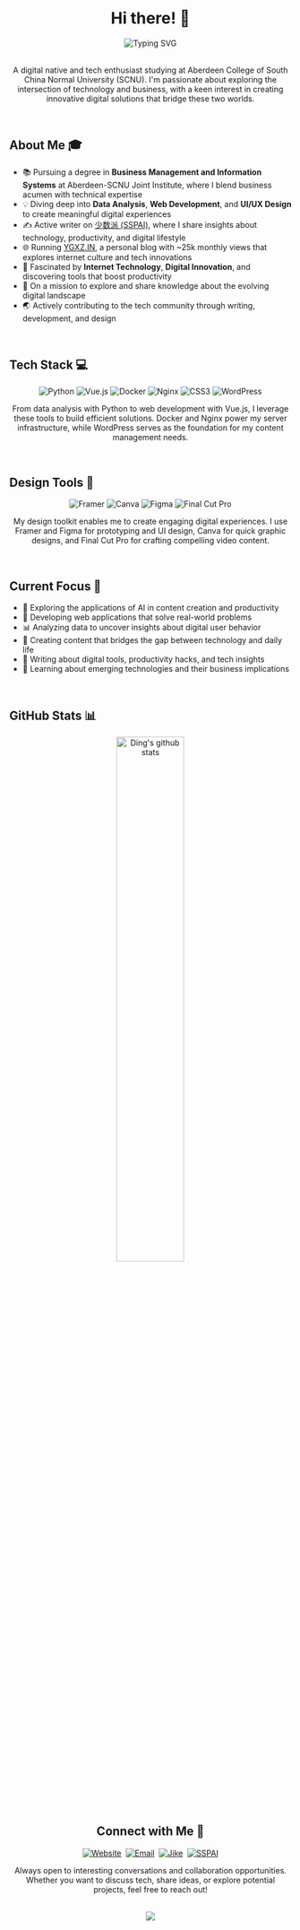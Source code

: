 # <div align="center">Hi there! 👋</div>

<div align="center">
  <img src="https://readme-typing-svg.demolab.com?font=Fira+Code&size=22&duration=3000&pause=1000&color=03C9A9&center=true&vCenter=true&width=435&lines=I'm+Ding%2C+a+Digital+Explorer;Tech+%26+Business+Enthusiast" alt="Typing SVG" />
</div>

<br/>

<p align="center">
  A digital native and tech enthusiast studying at Aberdeen College of South China Normal University (SCNU). I'm passionate about exploring the intersection of technology and business, with a keen interest in creating innovative digital solutions that bridge these two worlds.
</p>

<br/>

## About Me 🎓

- 📚 Pursuing a degree in **Business Management and Information Systems** at Aberdeen-SCNU Joint Institute, where I blend business acumen with technical expertise
- 💡 Diving deep into **Data Analysis**, **Web Development**, and **UI/UX Design** to create meaningful digital experiences
- ✍️ Active writer on [少数派 (SSPAI)](https://sspai.com/u/hh1zmte2/updates), where I share insights about technology, productivity, and digital lifestyle
- 🌐 Running [YGXZ.IN](https://www.ygxz.in), a personal blog with ~25k monthly views that explores internet culture and tech innovations
- 🎯 Fascinated by **Internet Technology**, **Digital Innovation**, and discovering tools that boost productivity
- 🚀 On a mission to explore and share knowledge about the evolving digital landscape
- 🌏 Actively contributing to the tech community through writing, development, and design

<br/>

## Tech Stack 💻

<div align="center">

![Python](https://img.shields.io/badge/Python-03C9A9?style=flat-square&logo=python&logoColor=white)
![Vue.js](https://img.shields.io/badge/Vue.js-03C9A9?style=flat-square&logo=vue.js&logoColor=white)
![Docker](https://img.shields.io/badge/Docker-03C9A9?style=flat-square&logo=docker&logoColor=white)
![Nginx](https://img.shields.io/badge/Nginx-03C9A9?style=flat-square&logo=nginx&logoColor=white)
![CSS3](https://img.shields.io/badge/CSS3-03C9A9?style=flat-square&logo=css3&logoColor=white)
![WordPress](https://img.shields.io/badge/WordPress-03C9A9?style=flat-square&logo=WordPress&logoColor=white)

</div>

<p align="center">
  From data analysis with Python to web development with Vue.js, I leverage these tools to build efficient solutions. Docker and Nginx power my server infrastructure, while WordPress serves as the foundation for my content management needs.
</p>

<br/>

## Design Tools 🎨

<div align="center">

![Framer](https://img.shields.io/badge/Framer-03C9A9?style=flat-square&logo=framer&logoColor=white)
![Canva](https://img.shields.io/badge/Canva-03C9A9?style=flat-square&logo=Canva&logoColor=white)
![Figma](https://img.shields.io/badge/Figma-03C9A9?style=flat-square&logo=figma&logoColor=white)
![Final Cut Pro](https://img.shields.io/badge/Final_Cut_Pro-03C9A9?style=flat-square&logo=apple&logoColor=white)

</div>

<p align="center">
  My design toolkit enables me to create engaging digital experiences. I use Framer and Figma for prototyping and UI design, Canva for quick graphic designs, and Final Cut Pro for crafting compelling video content.
</p>

<br/>

## Current Focus 🎯

- 🔭 Exploring the applications of AI in content creation and productivity
- 📱 Developing web applications that solve real-world problems
- 📊 Analyzing data to uncover insights about digital user behavior
- 🎨 Creating content that bridges the gap between technology and daily life
- 📝 Writing about digital tools, productivity hacks, and tech insights
- 🌱 Learning about emerging technologies and their business implications

<br/>

## GitHub Stats 📊

<div align="center">
  <img width="49%" src="https://github-readme-stats.vercel.app/api?username=ding113&show_icons=true&count_private=true&hide_border=true&title_color=03c9a9&icon_color=03c9a9&text_color=c9d1d9&bg_color=0d1117" alt="Ding's github stats" /> 

<br/>

## Connect with Me 🤝

<div align="center">
  <a href="https://www.ygxz.xyz" target="_blank"><img src="https://img.shields.io/badge/Website-03C9A9?style=for-the-badge&logo=About.me&logoColor=white" alt="Website"/></a>&nbsp;
  <a href="mailto:bio-contact@ygxz.in"><img src="https://img.shields.io/badge/Email-03C9A9?style=for-the-badge&logo=gmail&logoColor=white" alt="Email"/></a>&nbsp;
  <a href="https://jike.city/ygxz" target="_blank"><img src="https://img.shields.io/badge/Jike-03C9A9?style=for-the-badge&logo=medium&logoColor=white" alt="Jike"/></a>&nbsp;
  <a href="https://sspai.com/u/hh1zmte2/updates" target="_blank"><img src="https://img.shields.io/badge/SSPAI-03C9A9?style=for-the-badge&logo=spreaker&logoColor=white" alt="SSPAI"/></a>
</div>

<p align="center">
  Always open to interesting conversations and collaboration opportunities. Whether you want to discuss tech, share ideas, or explore potential projects, feel free to reach out!
</p>

<br/>

<div align="center">
  <img src="https://github-readme-activity-graph.vercel.app/graph?username=ding113&bg_color=0d1117&color=03c9a9&line=03c9a9&point=ffffff&area=true&hide_border=true" />
</div>